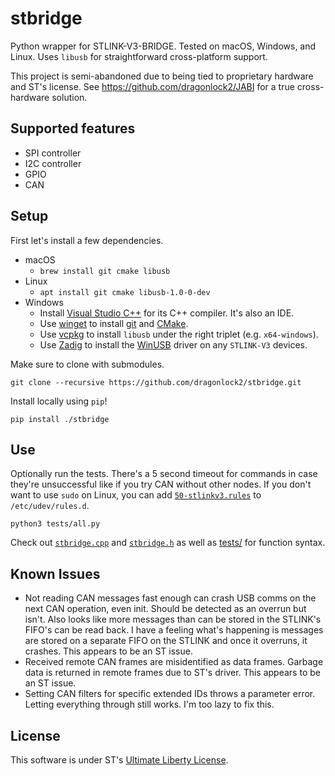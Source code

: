 # stbridge

Python wrapper for STLINK-V3-BRIDGE. Tested on macOS, Windows, and Linux. Uses `libusb` for straightforward cross-platform support.

This project is semi-abandoned due to being tied to proprietary hardware and ST's license. See https://github.com/dragonlock2/JABI for a true cross-hardware solution.

## Supported features
- SPI controller
- I2C controller
- GPIO
- CAN

## Setup

First let's install a few dependencies.

- macOS
    - `brew install git cmake libusb`
- Linux
    - `apt install git cmake libusb-1.0-0-dev`
- Windows
    - Install [Visual Studio C++](https://visualstudio.microsoft.com/vs/features/cplusplus/) for its C++ compiler. It's also an IDE.
    - Use [winget](https://docs.microsoft.com/en-us/windows/package-manager/winget/) to install [git](https://winget.run/pkg/Git/Git) and [CMake](https://winget.run/pkg/Kitware/CMake).
    - Use [vcpkg](https://github.com/microsoft/vcpkg) to install `libusb` under the right triplet (e.g. `x64-windows`).
    - Use [Zadig](https://zadig.akeo.ie) to install the [WinUSB](https://github.com/libusb/libusb/wiki/Windows#driver-installation) driver on any `STLINK-V3` devices.

Make sure to clone with submodules.

	git clone --recursive https://github.com/dragonlock2/stbridge.git

Install locally using `pip`!

	pip install ./stbridge

## Use

Optionally run the tests. There's a 5 second timeout for commands in case they're unsuccessful like if you try CAN without other nodes. If you don't want to use `sudo` on Linux, you can add [`50-stlinkv3.rules`](50-stlinkv3.rules) to `/etc/udev/rules.d`.

	python3 tests/all.py

Check out [`stbridge.cpp`](stbridge.cpp) and [`stbridge.h`](stbridge.h) as well as [tests/](tests/) for function syntax.

## Known Issues
- Not reading CAN messages fast enough can crash USB comms on the next CAN operation, even init. Should be detected as an overrun but isn't. Also looks like more messages than can be stored in the STLINK's FIFO's can be read back. I have a feeling what's happening is messages are stored on a separate FIFO on the STLINK and once it overruns, it crashes. This appears to be an ST issue.
- Received remote CAN frames are misidentified as data frames. Garbage data is returned in remote frames due to ST's driver. This appears to be an ST issue.
- Setting CAN filters for specific extended IDs throws a parameter error. Letting everything through still works. I'm too lazy to fix this.

## License
This software is under ST's [Ultimate Liberty License](https://www.st.com/content/ccc/resource/legal/legal_agreement/license_agreement/group0/87/0c/3d/ad/0a/ba/44/26/DM00216740/files/DM00216740.pdf/jcr:content/translations/en.DM00216740.pdf).
